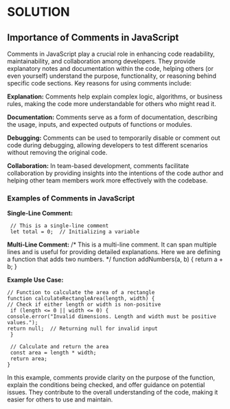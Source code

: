 # SOLUTION
## Importance of Comments in JavaScript
Comments in JavaScript play a crucial role in enhancing code readability, maintainability, and collaboration among developers. They provide explanatory notes and documentation within the code, helping others (or even yourself) understand the purpose, functionality, or reasoning behind specific code sections. Key reasons for using comments include:

**Explanation:** Comments help explain complex logic, algorithms, or business rules, making the code more understandable for others who might read it.

**Documentation:** Comments serve as a form of documentation, describing the usage, inputs, and expected outputs of functions or modules.

**Debugging:** Comments can be used to temporarily disable or comment out code during debugging, allowing developers to test different scenarios without removing the original code.

**Collaboration:** In team-based development, comments facilitate collaboration by providing insights into the intentions of the code author and helping other team members work more effectively with the codebase.

### Examples of Comments in JavaScript

**Single-Line Comment:**
   
     // This is a single-line comment
     let total = 0;  // Initializing a variable

**Multi-Line Comment:**
     /*
      This is a multi-line comment.
     It can span multiple lines and is useful for providing detailed explanations.
     Here we are defining a function that adds two numbers.
     */
      function addNumbers(a, b) {
      return a + b;
      }

**Example Use Case:**
   
    // Function to calculate the area of a rectangle
    function calculateRectangleArea(length, width) {
    // Check if either length or width is non-positive
     if (length <= 0 || width <= 0) {
    console.error("Invalid dimensions. Length and width must be positive values.");
    return null;  // Returning null for invalid input
     }

     // Calculate and return the area
     const area = length * width;
     return area;
    }
In this example, comments provide clarity on the purpose of the function, explain the conditions being checked, and offer guidance on potential issues. They contribute to the overall understanding of the code, making it easier for others to use and maintain.







